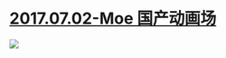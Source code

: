 # [2017.07.02-Moe 国产动画场](http://bangumi.bilibili.com/moe/2017/cn/mobile/)
![](https://bilicover2017.github.io/2017.07.02.jpg)